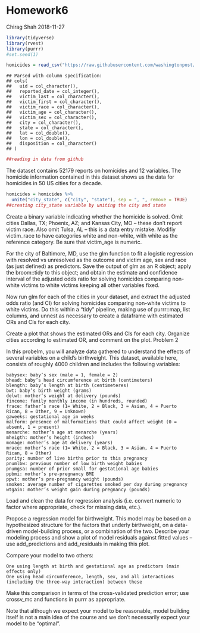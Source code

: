Homework6
================
Chirag Shah
2018-11-27

``` r
library(tidyverse)
library(rvest)
library(purrr)
#set.seed(1)
```

``` r
homicides = read_csv("https://raw.githubusercontent.com/washingtonpost/data-homicides/master/homicide-data.csv")
```

    ## Parsed with column specification:
    ## cols(
    ##   uid = col_character(),
    ##   reported_date = col_integer(),
    ##   victim_last = col_character(),
    ##   victim_first = col_character(),
    ##   victim_race = col_character(),
    ##   victim_age = col_character(),
    ##   victim_sex = col_character(),
    ##   city = col_character(),
    ##   state = col_character(),
    ##   lat = col_double(),
    ##   lon = col_double(),
    ##   disposition = col_character()
    ## )

``` r
##reading in data from github 
```

The dataset contains 52179 reports on homicides and 12 variables. The homicide information contained in this dataset shows us the data for homicides in 50 US cities for a decade.

``` r
homicides = homicides %>% 
  unite("city_state", c("city", "state"), sep = ", ", remove = TRUE)
##creating city_state variable by uniting the city and state 
```

Create a binary variable indicating whether the homicide is solved. Omit cities Dallas, TX; Phoenix, AZ; and Kansas City, MO – these don’t report victim race. Also omit Tulsa, AL – this is a data entry mistake. Modifiy victim\_race to have categories white and non-white, with white as the reference category. Be sure that victim\_age is numeric.

For the city of Baltimore, MD, use the glm function to fit a logistic regression with resolved vs unresolved as the outcome and victim age, sex and race (as just defined) as predictors. Save the output of glm as an R object; apply the broom::tidy to this object; and obtain the estimate and confidence interval of the adjusted odds ratio for solving homicides comparing non-white victims to white victims keeping all other variables fixed.

Now run glm for each of the cities in your dataset, and extract the adjusted odds ratio (and CI) for solving homicides comparing non-white victims to white victims. Do this within a “tidy” pipeline, making use of purrr::map, list columns, and unnest as necessary to create a dataframe with estimated ORs and CIs for each city.

Create a plot that shows the estimated ORs and CIs for each city. Organize cities according to estimated OR, and comment on the plot. Problem 2

In this probelm, you will analyze data gathered to understand the effects of several variables on a child’s birthweight. This dataset, available here, consists of roughly 4000 children and includes the following variables:

    babysex: baby’s sex (male = 1, female = 2)
    bhead: baby’s head circumference at birth (centimeters)
    blength: baby’s length at birth (centimeteres)
    bwt: baby’s birth weight (grams)
    delwt: mother’s weight at delivery (pounds)
    fincome: family monthly income (in hundreds, rounded)
    frace: father’s race (1= White, 2 = Black, 3 = Asian, 4 = Puerto Rican, 8 = Other, 9 = Unknown)
    gaweeks: gestational age in weeks
    malform: presence of malformations that could affect weight (0 = absent, 1 = present)
    menarche: mother’s age at menarche (years)
    mheigth: mother’s height (inches)
    momage: mother’s age at delivery (years)
    mrace: mother’s race (1= White, 2 = Black, 3 = Asian, 4 = Puerto Rican, 8 = Other)
    parity: number of live births prior to this pregnancy
    pnumlbw: previous number of low birth weight babies
    pnumgsa: number of prior small for gestational age babies
    ppbmi: mother’s pre-pregnancy BMI
    ppwt: mother’s pre-pregnancy weight (pounds)
    smoken: average number of cigarettes smoked per day during pregnancy
    wtgain: mother’s weight gain during pregnancy (pounds)

Load and clean the data for regression analysis (i.e. convert numeric to factor where appropriate, check for missing data, etc.).

Propose a regression model for birthweight. This model may be based on a hypothesized structure for the factors that underly birthweight, on a data-driven model-building process, or a combination of the two. Describe your modeling process and show a plot of model residuals against fitted values – use add\_predictions and add\_residuals in making this plot.

Compare your model to two others:

    One using length at birth and gestational age as predictors (main effects only)
    One using head circumference, length, sex, and all interactions (including the three-way interaction) between these

Make this comparison in terms of the cross-validated prediction error; use crossv\_mc and functions in purrr as appropriate.

Note that although we expect your model to be reasonable, model building itself is not a main idea of the course and we don’t necessarily expect your model to be “optimal”.
